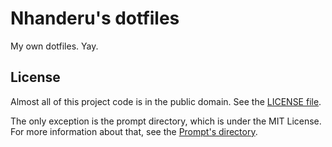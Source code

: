 # Nhanderu's dotfiles

My own dotfiles. Yay.

## License

Almost all of this project code is in the public domain. See the [LICENSE file][2].

The only exception is the prompt directory, which is under the MIT License. For
more information about that, see the [Prompt's directory][3].

[1]: https://github.com/mathiasbynens/dotfiles
[2]: https://github.com/Nhanderu/dotfiles/blob/master/LICENSE
[3]: https://github.com/Nhanderu/dotfiles/tree/master/prompt